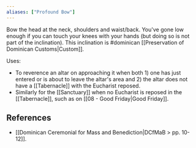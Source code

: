 ```yaml
---
aliases: ["Profound Bow"]
---
```

Bow the head at the neck, shoulders and waist/back. You've gone low enough if you can touch your knees with your hands (but doing so is not part of the inclination). This inclination is #dominican [[Preservation of Dominican Customs|Custom]].

Uses:

- To reverence an altar on approaching it when both 1) one has just entered or is about to leave the altar's area and 2) the altar does not have a [[Tabernacle]] with the Eucharist reposed.
- Similarly for the [[Sanctuary]] when no Eucharist is reposed in the [[Tabernacle]], such as on [[08 - Good Friday|Good Friday]].

## References
- [[Dominican Ceremonial for Mass and Benediction|DCfMaB > pp. 10-12]].